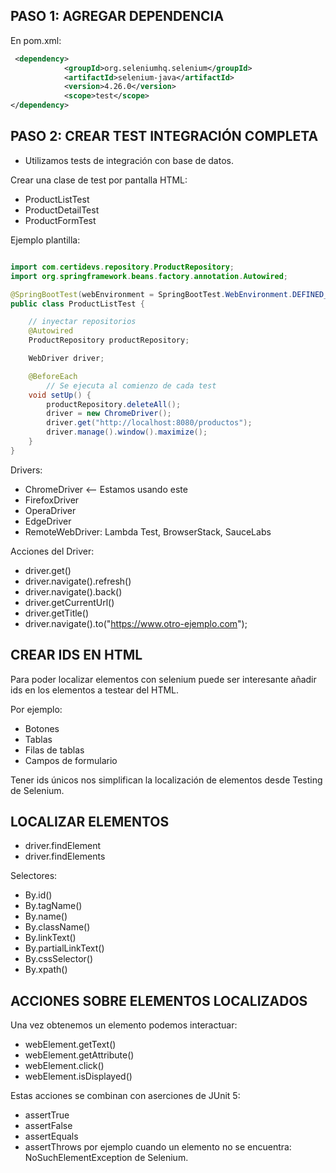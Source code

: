 

## PASO 1: AGREGAR DEPENDENCIA

En pom.xml:

```xml
 <dependency>
            <groupId>org.seleniumhq.selenium</groupId>
            <artifactId>selenium-java</artifactId>
            <version>4.26.0</version>
            <scope>test</scope>
</dependency>
```

## PASO 2: CREAR TEST INTEGRACIÓN COMPLETA

* Utilizamos tests de integración con base de datos.

Crear una clase de test por pantalla HTML:

* ProductListTest
* ProductDetailTest
* ProductFormTest

Ejemplo plantilla:

```java

import com.certidevs.repository.ProductRepository;
import org.springframework.beans.factory.annotation.Autowired;

@SpringBootTest(webEnvironment = SpringBootTest.WebEnvironment.DEFINED_PORT)
public class ProductListTest {

    // inyectar repositorios
    @Autowired
    ProductRepository productRepository;

    WebDriver driver;

    @BeforeEach
        // Se ejecuta al comienzo de cada test
    void setUp() {
        productRepository.deleteAll();
        driver = new ChromeDriver();
        driver.get("http://localhost:8080/productos");
        driver.manage().window().maximize();
    }
}
```

Drivers:

* ChromeDriver <-- Estamos usando este
* FirefoxDriver
* OperaDriver
* EdgeDriver
* RemoteWebDriver: Lambda Test, BrowserStack, SauceLabs

Acciones del Driver:

* driver.get()
* driver.navigate().refresh()
* driver.navigate().back()
* driver.getCurrentUrl()
* driver.getTitle()
* driver.navigate().to("https://www.otro-ejemplo.com");

## CREAR IDS EN HTML

Para poder localizar elementos con selenium puede ser interesante añadir ids en los elementos a testear del HTML.

Por ejemplo:

* Botones
* Tablas
* Filas de tablas
* Campos de formulario

Tener ids únicos nos simplifican la localización de elementos desde Testing de Selenium.


## LOCALIZAR ELEMENTOS

* driver.findElement
* driver.findElements

Selectores:

* By.id()
* By.tagName()
* By.name()
* By.className()
* By.linkText()
* By.partialLinkText()
* By.cssSelector()
* By.xpath()

## ACCIONES SOBRE ELEMENTOS LOCALIZADOS

Una vez obtenemos un elemento podemos interactuar:

* webElement.getText()
* webElement.getAttribute()
* webElement.click()
* webElement.isDisplayed()

Estas acciones se combinan con aserciones de JUnit 5:

* assertTrue
* assertFalse
* assertEquals
* assertThrows por ejemplo cuando un elemento no se encuentra: NoSuchElementException de Selenium.


